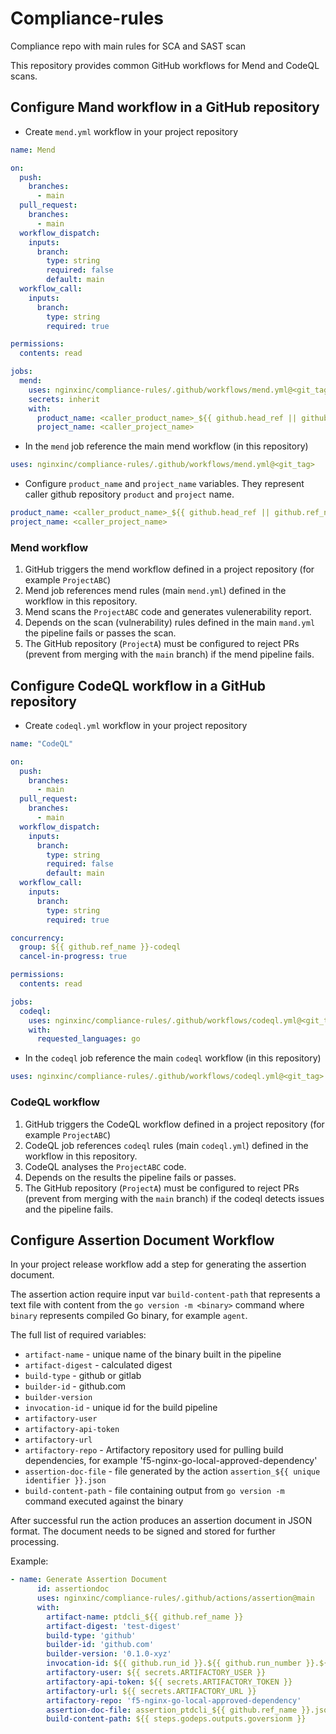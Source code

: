 # Compliance-rules

Compliance repo with main rules for SCA and SAST scan

This repository provides common GitHub workflows for Mend and CodeQL scans.

## Configure Mand workflow in a GitHub repository

- Create `mend.yml` workflow in your project repository

```yaml
name: Mend

on:
  push:
    branches:
      - main
  pull_request:
    branches:
      - main
  workflow_dispatch:
    inputs:
      branch:
        type: string
        required: false
        default: main
  workflow_call:
    inputs:
      branch:
        type: string
        required: true

permissions:
  contents: read

jobs:
  mend:
    uses: nginxinc/compliance-rules/.github/workflows/mend.yml@<git_tag>
    secrets: inherit
    with:
      product_name: <caller_product_name>_${{ github.head_ref || github.ref_name }}
      project_name: <caller_project_name>
```

- In the `mend` job reference the main mend workflow (in this repository)

```yaml
uses: nginxinc/compliance-rules/.github/workflows/mend.yml@<git_tag>
```

- Configure `product_name` and `project_name` variables. They represent caller github repository `product` and `project` name.

```yaml
product_name: <caller_product_name>_${{ github.head_ref || github.ref_name }}
project_name: <caller_project_name>
```

### Mend workflow

1. GitHub triggers the mend workflow defined in a project repository (for example `ProjectABC`)
1. Mend job references mend rules (main `mend.yml`) defined in the workflow in this repository.
1. Mend scans the `ProjectABC` code and generates vulenerability report.
1. Depends on the scan (vulnerability) rules defined in the main `mand.yml` the pipeline fails or passes the scan.
1. The GitHub repository (`ProjectA`) must be configured to reject PRs (prevent from merging with the `main` branch) if the mend pipeline fails.  

## Configure CodeQL workflow in a GitHub repository

- Create `codeql.yml` workflow in your project repository

```yaml
name: "CodeQL"

on:
  push:
    branches:
      - main
  pull_request:
    branches:
      - main
  workflow_dispatch:
    inputs:
      branch:
        type: string
        required: false
        default: main
  workflow_call:
    inputs:
      branch:
        type: string
        required: true

concurrency:
  group: ${{ github.ref_name }}-codeql
  cancel-in-progress: true

permissions:
  contents: read

jobs:
  codeql:
    uses: nginxinc/compliance-rules/.github/workflows/codeql.yml@<git_tag>
    with:
      requested_languages: go
```

- In the `codeql` job reference the main `codeql` workflow (in this repository)

```yaml
uses: nginxinc/compliance-rules/.github/workflows/codeql.yml@<git_tag>
```

### CodeQL workflow

1. GitHub triggers the CodeQL workflow defined in a project repository (for example `ProjectABC`)
1. CodeQL job references `codeql` rules (main `codeql.yml`) defined in the workflow in this repository.
1. CodeQL analyses the `ProjectABC` code.
1. Depends on the results the pipeline fails or passes.
1. The GitHub repository (`ProjectA`) must be configured to reject PRs (prevent from merging with the `main` branch) if the codeql detects issues and the pipeline fails.  

## Configure Assertion Document Workflow

In your project release workflow add a step for generating the assertion document.

The assertion action require input var `build-content-path` that represents a text file with content from the `go version -m <binary>` command where `binary` represents compiled Go binary, for example `agent`.

The full list of required variables:

- `artifact-name` - unique name of the binary built in the pipeline
- `artifact-digest` - calculated digest
- `build-type` - github or gitlab
- `builder-id` - github.com
- `builder-version`
- `invocation-id` - unique id for the build pipeline
- `artifactory-user`
- `artifactory-api-token`
- `artifactory-url`
- `artifactory-repo` - Artifactory repository used for pulling build dependencies, for example 'f5-nginx-go-local-approved-dependency'
- `assertion-doc-file` - file generated by the action `assertion_${{ unique identifier }}.json`
- `build-content-path` - file containing output from `go version -m` command executed against the binary

After successful run the action produces an assertion document in JSON format. The document needs to be signed and stored for further processing.

Example:

```yaml
- name: Generate Assertion Document
      id: assertiondoc
      uses: nginxinc/compliance-rules/.github/actions/assertion@main
      with:
        artifact-name: ptdcli_${{ github.ref_name }}
        artifact-digest: 'test-digest'
        build-type: 'github'
        builder-id: 'github.com'
        builder-version: '0.1.0-xyz'
        invocation-id: ${{ github.run_id }}.${{ github.run_number }}.${{ github.run_attempt }}
        artifactory-user: ${{ secrets.ARTIFACTORY_USER }}
        artifactory-api-token: ${{ secrets.ARTIFACTORY_TOKEN }}
        artifactory-url: ${{ secrets.ARTIFACTORY_URL }}
        artifactory-repo: 'f5-nginx-go-local-approved-dependency'
        assertion-doc-file: assertion_ptdcli_${{ github.ref_name }}.json
        build-content-path: ${{ steps.godeps.outputs.goversionm }}
```
